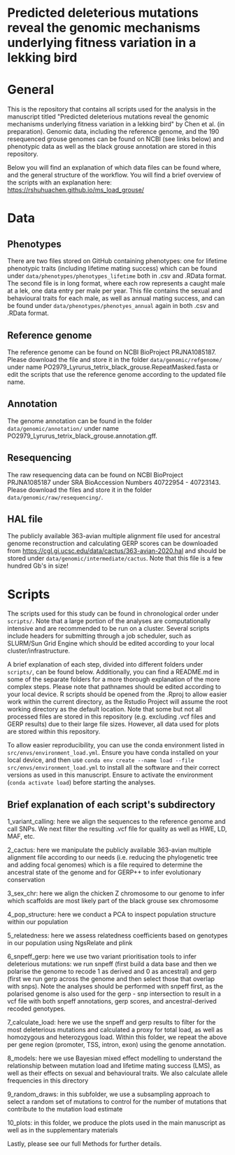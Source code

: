 # Predicted deleterious mutations reveal the genomic mechanisms underlying fitness variation in a lekking bird

# General

This is the repository that contains all scripts used for the analysis in the manuscript titled "Predicted deleterious mutations reveal the genomic mechanisms underlying fitness variation in a lekking bird" by Chen et al. (in preparation). Genomic data, including the reference genome, and the 190 resequenced grouse genomes can be found on NCBI (see links below) and phenotypic data as well as the black grouse annotation are stored in this repository.

Below you will find an explanation of which data files can be found where, and the general structure of the workflow.
You will find a brief overview of the scripts with an explanation here: https://rshuhuachen.github.io/ms_load_grouse/

# Data

## Phenotypes

There are two files stored on GitHub containing phenotypes: one for lifetime phenotypic traits (including lifetime mating success) which can be found under `data/phenotypes/phenotypes_lifetime` both in .csv and .RData format. 
The second file is in long format, where each row represents a caught male at a lek, one data entry per male per year. This file contains the sexual and behavioural traits for each male, as well as annual mating success, and can be found under `data/phenotypes/phenotyes_annual` again in both .csv and .RData format.

## Reference genome

The reference genome can be found on NCBI BioProject PRJNA1085187. Please download the file and store it in the folder `data/genomic/refgenome/` under name PO2979_Lyrurus_tetrix_black_grouse.RepeatMasked.fasta or edit the scripts that use the reference genome according to the updated file name.

## Annotation

The genome annotation can be found in the folder `data/genomic/annotation/` under name PO2979_Lyrurus_tetrix_black_grouse.annotation.gff.

## Resequencing

The raw resequencing data can be found on NCBI BioProject PRJNA1085187 under SRA BioAccession Numbers 40722954 - 40723143. Please download the files and store it in the folder `data/genomic/raw/resequencing/`.

## HAL file

The publicly available 363-avian multiple alignment file used for ancestral genome reconstruction and calculating GERP scores can be downloaded from https://cgl.gi.ucsc.edu/data/cactus/363-avian-2020.hal and should be stored under `data/genomic/intermediate/cactus`. Note that this file is a few hundred Gb's in size!

# Scripts

The scripts used for this study can be found in chronological order under `scripts/`. Note that a large portion of the analyses are computationally intensive and are recommended to be run on a cluster. Several scripts include headers for submitting through a job scheduler, such as SLURM/Sun Grid Engine which should be edited according to your local cluster/infrastructure.

A brief explanation of each step, divided into different folders under `scripts/`, can be found below. Additionally, you can find a README.md in some of the separate folders for a more thorough explanation of the more complex steps. Please note that pathnames should be edited according to your local device. R scripts should be opened from the .Rproj to allow easier work within the current directory, as the Rstudio Project will assume the root working directory as the default location. Note that some but not all processed files are stored in this repository (e.g. excluding .vcf files and GERP results) due to their large file sizes. However, all data used for plots are stored within this repository.

To allow easier reproducibility, you can use the conda environment listed in `src/envs/environment_load.yml`. Ensure you have conda installed on your local device, and then use `conda env create --name load --file src/envs/environment_load.yml` to install all the software and their correct versions as used in this manuscript. Ensure to activate the environment (`conda activate load`) before starting the analyses.

## Brief explanation of each script's subdirectory

1_variant_calling: here we align the sequences to the reference genome and call SNPs. We next filter the resulting .vcf file for quality as well as HWE, LD, MAF, etc. 

2_cactus: here we manipulate the publicly available 363-avian multiple alignment file according to our needs (i.e. reducing the phylogenetic tree and adding focal genomes) which is a file required to determine the ancestral state of the genome and for GERP++ to infer evolutionary conservation

3_sex_chr: here we align the chicken Z chromosome to our genome to infer which scaffolds are most likely part of the black grouse sex chromosome

4_pop_structure: here we conduct a PCA to inspect population structure within our population

5_relatedness: here we assess relatedness coefficients based on genotypes in our population using NgsRelate and plink

6_snpeff_gerp: here we use two variant prioritisation tools to infer deleterious mutations: we run snpeff (first build a data base and then we polarise the genome to recode 1 as derived and 0 as ancestral) and gerp (first we run gerp across the genome and then select those that overlap with snps). Note the analyses should be performed with snpeff first, as the polarised genome is also used for the gerp - snp intersection to result in a vcf file with both snpeff annotations, gerp scores, and ancestral-derived recoded genotypes.

7_calculate_load: here we use the snpeff and gerp results to filter for the most deleterious mutations and calculated a proxy for total load, as well as homozygous and heterozygous load. Within this folder, we repeat the above per gene region (promoter, TSS, intron, exon) using the genome annotation.

8_models: here we use Bayesian mixed effect modelling to understand the relationship between mutation load and lifetime mating success (LMS), as well as their effects on sexual and behavioural traits. We also calculate allele frequencies in this directory

9_random_draws: in this subfolder, we use a subsampling approach to select a random set of mutations to control for the number of mutations that contribute to the mutation load estimate

10_plots: in this folder, we produce the plots used in the main manuscript as well as in the supplementary materials

Lastly, please see our full Methods for further details.
